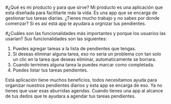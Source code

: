 #¿Qué es mi producto y para que sirve?
Mi producto es una aplicación que esta diseñada para facilitarte más la vida. Es una app que se encarga de gestionar 
tus tareas diarias. ¿Tienes mucho trabajo y no sabes por donde comenzar? Si es así está app te ayudara a orgnizar tus pendientes.



#¿Cuáles son las funcionalidades más importantes y porque los usuarios las usarían?
Sus funcionalidades son las siguientes:
1. Puedes agregar tareas a la lista de pendientes que tengas.
2. Si deseas eliminar alguna tarea, eso no seria un problema con tan solo un clic en la tarea que deseas eliminar, automaticamente se borrara.
3. Cuando termines alguna tarea la puedes marcar como completada.
4. Puedes listar tus tareas pendientes.

Está aplicación tiene muchos beneficios, todos necesitamos ayuda para organizar nuestros pendientes diarios
y esta app se encarga de eso. Ya no tienes que usar esas aburridas agendas. Cuando tienes una app al alcance de tus dedos 
que te ayudara a agendar tus tareas pendientes.



